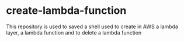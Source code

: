 # create-lambda-function
This repository is used to saved a shell used to create in AWS a lambda layer, a lambda function and to delete a lambda function
